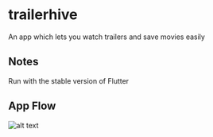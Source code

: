 # trailerhive

An app which lets you watch trailers and save movies easily

## Notes

Run with the stable version of Flutter


## App Flow

![alt text](http://www.plantuml.com/plantuml/png/TPDFYzim4CNl-XIFNFQmXBsRKhOqwH-QTfSaBXHoaUrX8x0b8Sb9_UqhZmInkkGKQ-OtqdjFoWD-lHotbNY0iK4PZKTi40oieukYgn3FFaWNng779sk_z2QM6lDtNe1NiWt6eVRa83rgOIEjMcMb3bZzb4glvleGFyhMDpCG3gqZIiGvhalYGDArvoNZkL9I6mfIzKkguqf9xKmhUsmQ1lgk-K-cYLwZ9PMrMbNs_vWnZCsDc6P2Y1hhZ-mC5LOl6fpKIeWtPqQR8jdgu2O1876Phx0dsKtpVb0wZkcMbX27KM4dHnq3c9DwbMzCSET67CxcYfJJhVjXlMOF5RvkZoVDJ7AufzOC0-bEpbVjov6OodBY82_KfJaluaYoc_1ibyyj_PPQM6d2gjp2HScJHd6tZ2TiEV23fgjn7PIsOrWozmr-3pJ0EEoK3qbqKfsUHDOzC9fBdXMK9duhkZwzzdB2qKKcLXuvZgTQ-_YJpYf5v-qgdYrEO2vzBhdbzZF2Rmhh1P6y1KTom9GVeDVAMWftzdodiU0Yo5VyULzlJhgsdGoKbVOnBlJy5-cQdDjp_1c7_Xy0)
